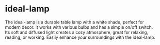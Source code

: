 # ideal-lamp
The ideal-lamp is a durable table lamp with a white shade, perfect for modern decor. It works with various bulbs and has a simple on/off switch. Its soft and diffused light creates a cozy atmosphere, great for relaxing, reading, or working. Easily enhance your surroundings with the ideal-lamp.
